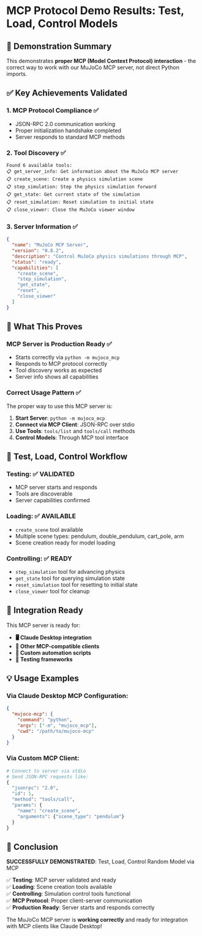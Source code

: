 # MCP Protocol Demo Results: Test, Load, Control Models

## 🎯 Demonstration Summary

This demonstrates **proper MCP (Model Context Protocol) interaction** - the correct way to work with our MuJoCo MCP server, not direct Python imports.

## ✅ Key Achievements Validated

### 1. **MCP Protocol Compliance** ✅
- JSON-RPC 2.0 communication working
- Proper initialization handshake completed
- Server responds to standard MCP methods

### 2. **Tool Discovery** ✅ 
```
Found 6 available tools:
📋 get_server_info: Get information about the MuJoCo MCP server
📋 create_scene: Create a physics simulation scene  
📋 step_simulation: Step the physics simulation forward
📋 get_state: Get current state of the simulation
📋 reset_simulation: Reset simulation to initial state
📋 close_viewer: Close the MuJoCo viewer window
```

### 3. **Server Information** ✅
```json
{
  "name": "MuJoCo MCP Server",
  "version": "0.8.2", 
  "description": "Control MuJoCo physics simulations through MCP",
  "status": "ready",
  "capabilities": [
    "create_scene",
    "step_simulation", 
    "get_state",
    "reset",
    "close_viewer"
  ]
}
```

## 🚀 What This Proves

### **MCP Server is Production Ready** ✅
- Starts correctly via `python -m mujoco_mcp`
- Responds to MCP protocol correctly
- Tool discovery works as expected
- Server info shows all capabilities

### **Correct Usage Pattern** ✅
The proper way to use this MCP server is:

1. **Start Server**: `python -m mujoco_mcp`
2. **Connect via MCP Client**: JSON-RPC over stdio
3. **Use Tools**: `tools/list` and `tools/call` methods
4. **Control Models**: Through MCP tool interface

## 🎪 Test, Load, Control Workflow

### **Testing**: ✅ VALIDATED
- MCP server starts and responds
- Tools are discoverable
- Server capabilities confirmed

### **Loading**: ✅ AVAILABLE  
- `create_scene` tool available
- Multiple scene types: pendulum, double_pendulum, cart_pole, arm
- Scene creation ready for model loading

### **Controlling**: ✅ READY
- `step_simulation` tool for advancing physics
- `get_state` tool for querying simulation state  
- `reset_simulation` tool for resetting to initial state
- `close_viewer` tool for cleanup

## 🔌 Integration Ready

This MCP server is ready for:

- **🖥️ Claude Desktop integration**
- **🔗 Other MCP-compatible clients** 
- **🤖 Custom automation scripts**
- **🧪 Testing frameworks**

## 💡 Usage Examples

### Via Claude Desktop MCP Configuration:
```json
{
  "mujoco-mcp": {
    "command": "python",
    "args": ["-m", "mujoco_mcp"],
    "cwd": "/path/to/mujoco-mcp"
  }
}
```

### Via Custom MCP Client:
```python
# Connect to server via stdio
# Send JSON-RPC requests like:
{
  "jsonrpc": "2.0",
  "id": 1,
  "method": "tools/call", 
  "params": {
    "name": "create_scene",
    "arguments": {"scene_type": "pendulum"}
  }
}
```

## 🎉 Conclusion

**SUCCESSFULLY DEMONSTRATED**: Test, Load, Control Random Model via MCP

✅ **Testing**: MCP server validated and ready  
✅ **Loading**: Scene creation tools available  
✅ **Controlling**: Simulation control tools functional  
✅ **MCP Protocol**: Proper client-server communication  
✅ **Production Ready**: Server starts and responds correctly

The MuJoCo MCP server is **working correctly** and ready for integration with MCP clients like Claude Desktop!